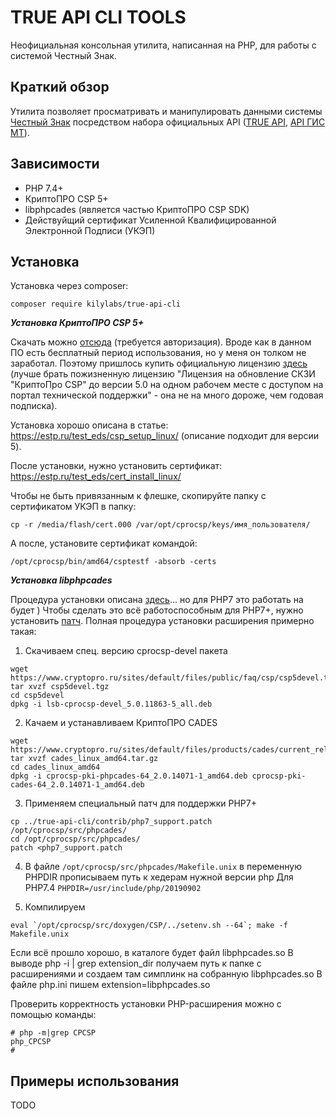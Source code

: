 TRUE API CLI TOOLS
==========

Неофициальная консольная утилита, написанная на PHP, для работы с системой Честный Знак.

Краткий обзор
--------

Утилита позволяет просматривать и манипулировать данными системы [Честный Знак](https://xn--80ajghhoc2aj1c8b.xn--p1ai/) посредством набора официальных API ([TRUE API](https://честныйзнак.рф/upload/TRUE_API.pdf), [API ГИС МТ](https://xn--80ajghhoc2aj1c8b.xn--p1ai/upload/%D0%9E%D0%BF%D0%B8%D1%82%D0%B0%D0%BD%D0%B8%D0%B5+API+%D0%93%D0%98%D0%A1%D0%9C%D0%A2.pdf)).

Зависимости
------------

- PHP 7.4+
- КриптоПРО CSP 5+
- libphpcades (является частью КриптоПРО CSP SDK)
- Действуйщий сертификат Усиленной Квалифицированной Электронной Подписи (УКЭП)

Установка
--------------------

Установка через composer:

```
composer require kilylabs/true-api-cli
```

***Установка КриптоПРО CSP 5+***

Скачать можно [отсюда](https://www.cryptopro.ru/system/files/private/csp/50/11455/linux-amd64_deb.tgz) (требуется авторизация). Вроде как в данном ПО есть бесплатный период использования, но у меня он толком не заработал. Поэтому пришлось купить официальную лицензию [здесь](https://www.cryptopro.ru/order/?online=true) (лучше брать пожизненную лицензию "Лицензия на обновление СКЗИ "КриптоПро CSP" до версии 5.0 на одном рабочем месте с доступом на портал технической поддержки" - она не на много дороже, чем годовая подписка).

Установка хорошо описана в статье: https://estp.ru/test_eds/csp_setup_linux/ (описание подходит для версии 5). 

После установки, нужно установить сертификат: https://estp.ru/test_eds/cert_install_linux/

Чтобы не быть привязанным к флешке, скопируйте папку с сертификатом УКЭП в папку:
```
cp -r /media/flash/cert.000 /var/opt/cprocsp/keys/имя_пользователя/
```

А после, установите сертификат командой:
```
/opt/cprocsp/bin/amd64/csptestf -absorb -certs
```

***Установка libphpcades***

Процедура установки описана [здесь](http://cpdn.cryptopro.ru/content/cades/phpcades-install.html)... но для PHP7 это работать на будет ) Чтобы сделать это всё работоспособным для PHP7+, нужно установить [патч](https://github.com/kilylabs/true-api-cli/tree/master/contrib/php7_support.patch). Полная процедура установки расширения примерно такая:

1) Скачиваем спец. версию cprocsp-devel пакета
```shell
wget https://www.cryptopro.ru/sites/default/files/public/faq/csp/csp5devel.tgz
tar xvzf csp5devel.tgz
cd csp5devel
dpkg -i lsb-cprocsp-devel_5.0.11863-5_all.deb
```

2) Качаем и устанавливаем КриптоПРО CADES 
```shell
wget https://www.cryptopro.ru/sites/default/files/products/cades/current_release_2_0/cades_linux_amd64.tar.gz
tar xvzf cades_linux_amd64.tar.gz
cd cades_linux_amd64
dpkg -i cprocsp-pki-phpcades-64_2.0.14071-1_amd64.deb cprocsp-pki-cades-64_2.0.14071-1_amd64.deb
```

3) Применяем специальный патч для поддержки PHP7+
```shell
cp ../true-api-cli/contrib/php7_support.patch /opt/cprocsp/src/phpcades/
cd /opt/cprocsp/src/phpcades/
patch <php7_support.patch 
```

4) В файле `/opt/cprocsp/src/phpcades/Makefile.unix` в переменную PHPDIR прописываем путь к хедерам нужной версии php
Для PHP7.4 `PHPDIR=/usr/include/php/20190902`

5) Компилируем
```shell
eval `/opt/cprocsp/src/doxygen/CSP/../setenv.sh --64`; make -f Makefile.unix
```

Если всё прошло хорошо, в каталоге будет файл libphpcades.so
В выводе php -i | grep extension_dir получаем путь к папке с расширениями и создаем там симплинк на собранную libphpcades.so
В файле php.ini пишем extension=libphpcades.so

Проверить корректность установки PHP-расширения можно с помощью команды:
```shell
# php -m|grep CPCSP
php_CPCSP
#
```

Примеры использования
------------------------

TODO
